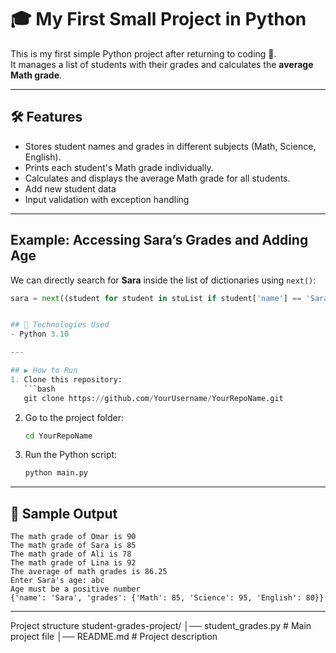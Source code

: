 # 🎓 My First Small Project in Python

This is my first simple Python project after returning to coding 🚀.  
It manages a list of students with their grades and calculates the **average Math grade**.

---

## 🛠️ Features
- Stores student names and grades in different subjects (Math, Science, English).  
- Prints each student's Math grade individually.  
- Calculates and displays the average Math grade for all students.  
- Add new student data
- Input validation with exception handling
---

## Example: Accessing Sara’s Grades and Adding Age
We can directly search for **Sara** inside the list of dictionaries using `next()`:

```python
sara = next((student for student in stuList if student['name'] == 'Sara'), None)


## 📂 Technologies Used
- Python 3.10  

---

## ▶️ How to Run
1. Clone this repository:
   ```bash
   git clone https://github.com/YourUsername/YourRepoName.git
   ```
2. Go to the project folder:
   ```bash
   cd YourRepoName
   ```
3. Run the Python script:
   ```bash
   python main.py
   ```

---

## 📸 Sample Output
```
The math grade of Omar is 90
The math grade of Sara is 85
The math grade of Ali is 78
The math grade of Lina is 92
The average of math grades is 86.25
Enter Sara's age: abc
Age must be a positive number
{'name': 'Sara', 'grades': {'Math': 85, 'Science': 95, 'English': 80}}

```

---
Project structure
   student-grades-project/
   │── student_grades.py   # Main project file
   │── README.md           # Project description
